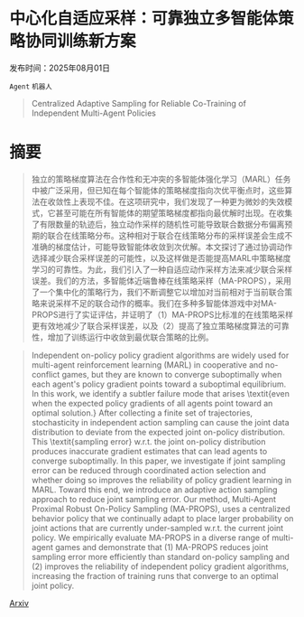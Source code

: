 # 中心化自适应采样：可靠独立多智能体策略协同训练新方案

发布时间：2025年08月01日

`Agent` `机器人`

> Centralized Adaptive Sampling for Reliable Co-Training of Independent Multi-Agent Policies

# 摘要

> 独立的策略梯度算法在合作性和无冲突的多智能体强化学习（MARL）任务中被广泛采用，但已知在每个智能体的策略梯度指向次优平衡点时，这些算法在收敛性上表现不佳。在这项研究中，我们发现了一种更为微妙的失效模式，它甚至可能在所有智能体的期望策略梯度都指向最优解时出现。在收集了有限数量的轨迹后，独立动作采样的随机性可能导致联合数据分布偏离预期的联合在线策略分布。这种相对于联合在线策略分布的采样误差会生成不准确的梯度估计，可能导致智能体收敛到次优解。本文探讨了通过协调动作选择减少联合采样误差的可能性，以及这样做是否能提高MARL中策略梯度学习的可靠性。为此，我们引入了一种自适应动作采样方法来减少联合采样误差。我们的方法，多智能体近端鲁棒在线策略采样（MA-PROPS），采用了一个集中化的策略行为，我们不断调整它以增加对当前相对于当前联合策略来说采样不足的联合动作的概率。我们在多种多智能体游戏中对MA-PROPS进行了实证评估，并证明了（1）MA-PROPS比标准的在线策略采样更有效地减少了联合采样误差，以及（2）提高了独立策略梯度算法的可靠性，增加了训练运行中收敛到最优联合策略的比例。

> Independent on-policy policy gradient algorithms are widely used for multi-agent reinforcement learning (MARL) in cooperative and no-conflict games, but they are known to converge suboptimally when each agent's policy gradient points toward a suboptimal equilibrium. In this work, we identify a subtler failure mode that arises \textit{even when the expected policy gradients of all agents point toward an optimal solution.} After collecting a finite set of trajectories, stochasticity in independent action sampling can cause the joint data distribution to deviate from the expected joint on-policy distribution. This \textit{sampling error} w.r.t. the joint on-policy distribution produces inaccurate gradient estimates that can lead agents to converge suboptimally. In this paper, we investigate if joint sampling error can be reduced through coordinated action selection and whether doing so improves the reliability of policy gradient learning in MARL. Toward this end, we introduce an adaptive action sampling approach to reduce joint sampling error. Our method, Multi-Agent Proximal Robust On-Policy Sampling (MA-PROPS), uses a centralized behavior policy that we continually adapt to place larger probability on joint actions that are currently under-sampled w.r.t. the current joint policy. We empirically evaluate MA-PROPS in a diverse range of multi-agent games and demonstrate that (1) MA-PROPS reduces joint sampling error more efficiently than standard on-policy sampling and (2) improves the reliability of independent policy gradient algorithms, increasing the fraction of training runs that converge to an optimal joint policy.

[Arxiv](https://arxiv.org/abs/2508.01049)